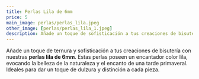 ```yaml
---
title: Perlas Lila de 6mm
price: 5
main_image: perlas/perlas_lila.jpeg
other_image: [perlas/perlas_lila_1.jpeg]
description: Añade un toque de sofisticación a tus creaciones de bisutería con nuestras perlas lila de 6mm.
---
```


Añade un toque de ternura y sofisticación a tus creaciones de bisutería con nuestras **perlas lila de 6mm**. Estas perlas poseen un encantador color lila, evocando la belleza de la naturaleza y el encanto de una tarde primaveral. Ideales para dar un toque de dulzura y distinción a cada pieza.
